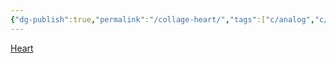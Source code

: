 ```yaml
---
{"dg-publish":true,"permalink":"/collage-heart/","tags":["c/analog","c/juliana","c/heart","c/winter","c/flat-background","c/shape","c/abstract"],"created":"2024-01-02T08:17:17.912-05:00","updated":"2024-01-02T08:18:03.512-05:00"}
---
```



[Heart](https://www.instagram.com/p/B6HQpHNBBpD/)
